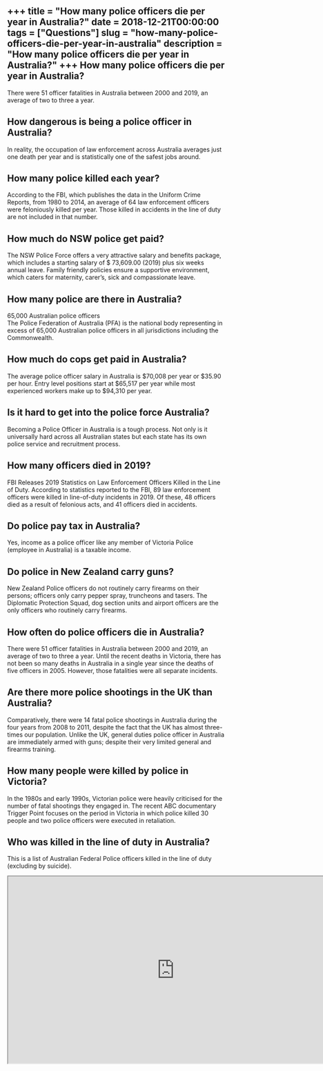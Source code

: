 +++
title = "How many police officers die per year in Australia?"
date = 2018-12-21T00:00:00
tags = ["Questions"]
slug = "how-many-police-officers-die-per-year-in-australia"
description = "How many police officers die per year in Australia?"
+++
How many police officers die per year in Australia?
---------------------------------------------------

There were 51 officer fatalities in Australia between 2000 and 2019, an average of two to three a year.

How dangerous is being a police officer in Australia?
-----------------------------------------------------

In reality, the occupation of law enforcement across Australia averages just one death per year and is statistically one of the safest jobs around.

How many police killed each year?
---------------------------------

According to the FBI, which publishes the data in the Uniform Crime Reports, from 1980 to 2014, an average of 64 law enforcement officers were feloniously killed per year. Those killed in accidents in the line of duty are not included in that number.

How much do NSW police get paid?
--------------------------------

The NSW Police Force offers a very attractive salary and benefits package, which includes a starting salary of $ 73,609.00 (2019) plus six weeks annual leave. Family friendly policies ensure a supportive environment, which caters for maternity, carer’s, sick and compassionate leave.

How many police are there in Australia?
---------------------------------------

65,000 Australian police officers  
The Police Federation of Australia (PFA) is the national body representing in excess of 65,000 Australian police officers in all jurisdictions including the Commonwealth.

How much do cops get paid in Australia?
---------------------------------------

The average police officer salary in Australia is $70,008 per year or $35.90 per hour. Entry level positions start at $65,517 per year while most experienced workers make up to $94,310 per year.

Is it hard to get into the police force Australia?
--------------------------------------------------

Becoming a Police Officer in Australia is a tough process. Not only is it universally hard across all Australian states but each state has its own police service and recruitment process.

How many officers died in 2019?
-------------------------------

FBI Releases 2019 Statistics on Law Enforcement Officers Killed in the Line of Duty. According to statistics reported to the FBI, 89 law enforcement officers were killed in line-of-duty incidents in 2019. Of these, 48 officers died as a result of felonious acts, and 41 officers died in accidents.

Do police pay tax in Australia?
-------------------------------

Yes, income as a police officer like any member of Victoria Police (employee in Australia) is a taxable income.

Do police in New Zealand carry guns?
------------------------------------

New Zealand Police officers do not routinely carry firearms on their persons; officers only carry pepper spray, truncheons and tasers. The Diplomatic Protection Squad, dog section units and airport officers are the only officers who routinely carry firearms.

How often do police officers die in Australia?
----------------------------------------------

There were 51 officer fatalities in Australia between 2000 and 2019, an average of two to three a year. Until the recent deaths in Victoria, there has not been so many deaths in Australia in a single year since the deaths of five officers in 2005. However, those fatalities were all separate incidents.

Are there more police shootings in the UK than Australia?
---------------------------------------------------------

Comparatively, there were 14 fatal police shootings in Australia during the four years from 2008 to 2011, despite the fact that the UK has almost three-times our population. Unlike the UK, general duties police officer in Australia are immediately armed with guns; despite their very limited general and firearms training.

How many people were killed by police in Victoria?
--------------------------------------------------

In the 1980s and early 1990s, Victorian police were heavily criticised for the number of fatal shootings they engaged in. The recent ABC documentary Trigger Point focuses on the period in Victoria in which police killed 30 people and two police officers were executed in retaliation.

Who was killed in the line of duty in Australia?
------------------------------------------------

This is a list of Australian Federal Police officers killed in the line of duty (excluding by suicide).

<iframe allow="accelerometer; autoplay; clipboard-write; encrypted-media; gyroscope; picture-in-picture" allowfullscreen="" class="__youtube_prefs__  epyt-is-override  no-lazyload" data-no-lazy="1" data-origheight="433" data-origwidth="770" data-skipgform_ajax_framebjll="" height="433" id="_ytid_90086" loading="lazy" src="https://www.youtube.com/embed/lAedaSByNvU?enablejsapi=1&autoplay=0&cc_load_policy=0&cc_lang_pref=&iv_load_policy=1&loop=0&modestbranding=0&rel=1&fs=1&playsinline=0&autohide=2&theme=dark&color=red&controls=1&" title="YouTube player" width="770"></iframe>